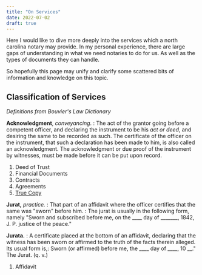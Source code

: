 ```yaml
---
title: "On Services"
date: 2022-07-02
draft: true
---
```


Here I would like to dive more deeply into the services which a north carolina notary may provide. In my personal experience, there are large gaps of understanding in what we need notaries to do for us. As well as the types of documents they can handle. 

So hopefully this page may unify and clarify some scattered bits of information and knowledge on this topic. 

## Classification of Services

*Definitions from Bouvier's Law Dictionary*

**Acknowledgment**, *conveyancing*.
: The act of the grantor going before a competent officer, and declaring the instrument to be his _act or deed_, and desiring the same to be recorded as such. The certificate of the officer on the instrument, that such a declaration has been made to him, is also called an acknowledgment. The acknowledgment or due proof of the instrument by witnesses, must be made before it can be put upon record.

1) Deed of Trust
2) Financial Documents
3) Contracts
4) Agreements
5) [True Copy](https://www.sosnc.gov/documents/forms/authentications/sample_documents/true_copy.pdf)

**Jurat,** *practice.* 
: That part of an affidavit where the officer certifies that the same was "sworn" before him.
: The jurat is usually in the following form, namely "Sworn and subscribed before me, on the ____ day of _______, 1842, J. P. justice of the peace."

**Jurata.**
: A certificate placed at the bottom of an affidavit, declaring that the witness has been sworn or affirmed to the truth of the facts therein alleged. Its usual form is,: Sworn (or affirmed) before me, the ____ day of ____, 10 __." The Jurat. (q. v.)

1) Affidavit

